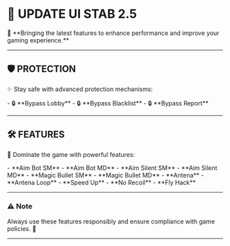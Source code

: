 # 🌟 UPDATE UI STAB 2.5

<div style="animation: fadeIn 2s ease-in-out;">
🚀 **Bringing the latest features to enhance performance and improve your gaming experience.**
</div>

---

## 🛡️ **PROTECTION**
✨ Stay safe with advanced protection mechanisms:  
<div style="animation: slideIn 2s ease-in-out;">
- 🔒 **Bypass Lobby**  
- 🔒 **Bypass Blacklist**  
- 🔒 **Bypass Report**  
</div>

---

## 🛠️ **FEATURES**
🎯 Dominate the game with powerful features:  
<div style="animation: zoomIn 1.5s ease;">
- **Aim Bot SM**  
- **Aim Bot MD**  
- **Aim Silent SM**  
- **Aim Silent MD**  
- **Magic Bullet SM**  
- **Magic Bullet MD**  
- **Antena**  
- **Antena Loop**  
- **Speed Up**  
- **No Recoil**  
- **Fly Hack**  
</div>

---

### ⚠️ **Note**
Always use these features responsibly and ensure compliance with game policies. 🚨  

---
